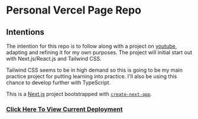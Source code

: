 # Personal Vercel Page Repo

## Intentions

The intention for this repo is to follow along with a project on [youtube](https://www.youtube.com/watch?v=CMx51wpd7g4&list=PLzEtLrsIuN1GT53K1U8c3XO5F7kffrhgo&index=6&t=1s), adapting and refining it for my own purposes. The project will initial start out with Next.js/React.js and Tailwind CSS.

Tailwind CSS seems to be in high demand so this is going to be my main practice project for putting learning into practice. I'll also be using this chance to develop further with TypeScript.

This is a [Next.js](https://nextjs.org/) project bootstrapped with [`create-next-app`](https://github.com/vercel/next.js/tree/canary/packages/create-next-app).

### [Click Here To View Current Deployment](https://shawnpotter.vercel.app)
